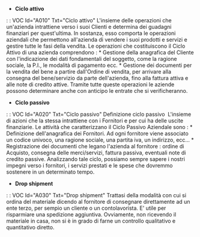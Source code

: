 - **Ciclo attivo**

 :  : VOC Id="A010" Txt="Ciclo attivo"
L'insieme delle operazioni che un'azienda intrattiene verso i suoi Clienti e determina dei guadagni finanziari per quest'ultima. In sostanza, esso comporta le operazioni aziendali che permettono all'azienda di vendere i suoi prodotti e servizi e gestire tutte le fasi della vendita.
Le operazioni che costituiscono il Ciclo Attivo di una azienda comprendono : 
\* Gestione della anagrafica del Cliente con l'indicazione dei dati fondamentali del soggetto, come la ragione sociale, la P.I., le modalità di pagamento ecc.
\* Gestione dei documenti per la vendita del bene a partire dall'Ordine di vendita, per arrivare alla consegna del bene/servizio da parte dell'azienda, fino alla fattura attiva e alle note di credito attive.
Tramite tutte queste operazioni le aziende possono determinare anche con anticipo le entrate che si verificheranno.
- **Ciclo passivo**

 :  : VOC Id="A020" Txt="Ciclo passivo"
Definizione ciclo passivo 
L'insieme di azioni che la stessa intrattiene con i Fornitori e per cui ha delle uscite finanziarie.
Le attività che caratterizzano il Ciclo Passivo Aziendale sono : 
\* Definizione dell'anagrafica dei Fornitori. Ad ogni fornitore viene associato un codice univoco, una ragione sociale, una partita iva, un indirizzo, ecc...
\* Registrazione dei documenti che legano l'azienda al fornitore :  ordine di Acquisto, consegna delle merci/servizi, fattura passiva, eventuali note di credito passive.
Analizzando tale ciclo, possiamo sempre sapere i nostri impegni verso i fornitori, i servizi prestati e le spese che dovremmo sostenere in un determinato tempo.
- **Drop shipment**

 :  : VOC Id="A030" Txt="Drop shipment"
Trattasi della modalità con cui si ordina del materiale dicendo al fornitore di consegnare direttamente ad un ente terzo, per sempio un cliente o un contolavorista. E' utile per risparmiare una spedizione aggiuntiva.
Ovviamente, non ricevendo il materiale in casa, non si è in grado di farne un controllo qualitativo e quantitativo diretto.

